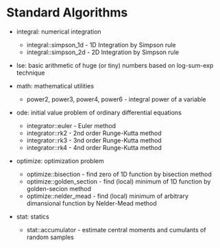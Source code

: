 # Standard Algorithms

* integral: numerical integration

  * integral::simpson_1d - 1D Integration by Simpson rule
  * integral::simpson_2d - 2D Integration by Simpson rule

* lse: basic arithmetic of huge (or tiny) numbers based on log-sum-exp technique

* math: mathematical utilities

  * power2, power3, power4, power6 - integral power of a variable

* ode: initial value problem of ordinary differential equations

  * integrator::euler - Euler method
  * integrator::rk2 - 2nd order Runge-Kutta method
  * integrator::rk3 - 3nd order Runge-Kutta method
  * integrator::rk4 - 4nd order Runge-Kutta method

* optimize: optimization problem

  * optimize::bisection - find zero of 1D function by bisection method
  * optimize::golden_section - find (local) minimum of 1D function by golden-secion method
  * optimize::nelder_mead - find (local) minimum of arbitrary dimansional function by Nelder-Mead method

* stat: statics

  * stat::accumulator - estimate central moments and cumulants of random samples
